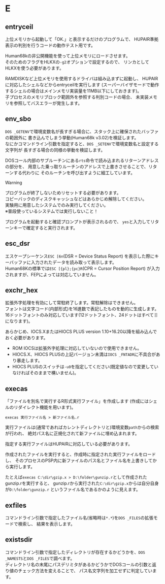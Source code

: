 # E

## entryceil
上位メモリから起動して「OK.」と表示するだけのプログラムで、
HUPAIR準拠表示の判別を行うコードの動作テスト用です。

Human68kの非公開機能を使って上位メモリにロードさせます。  
そのためのフラグをHLKXの`-g2`オプションで設定するので、
リンカとしてHLKXを使う必要があります。

RAMDISKなど上位メモリを使用するドライバは組み込まずに起動し、
HUPAIRに対応したシェルなどからentryceilを実行します
(スーパーバイザモードで動作するシェルの場合はメインメモリ実装量を11MB以下にしておきます)。  
子プロセスのメモリブロック範囲外を参照する判別コードの場合、
未実装メモリを参照してバスエラーが発生します。


## env_sbo
`DOS _GETENV`で環境変数名が長すぎる場合に、スタック上に確保されたバッファの範囲外に
書き込んでしまう挙動(Human68k v3.02)を検証します。  
なにかコマンドライン引数を指定すると、`DOS _SETENV`で環境変数名と設定する文字列が
長すぎる場合の同様の挙動を検証します。

DOSコール内部のサブルーチンにある`rts`命令で読み込まれるリターンアドレスの部分を、
用意した乗っ取りルーチンのアドレスで上書きさせることで、リターンする代わりに
そのルーチンを呼び出すように細工しています。

> [!WARNING]
> プログラムが終了しないためリセットする必要があります。  
> コピーバックのディスクキャッシュなどはあらかじめ解除してください。  
> 実験用に用意したシステムでのみ実行してください。  
> ※普段使っているシステムでは実行しないこと！

プログラムを起動すると確認プロンプトが表示されるので、
`yes`と入力してリターンキーで確定すると実行されます。


## esc_dsr
エスケープシーケンス`ESC [6n`(DSR = Device Status Report)
を表示した際にキーバッファに入力されたデータを読み取って表示します。  
Human68Kの標準では`ESC [{pl};{pc}R`(CPR = Cursor Position Report)
が入力されますが、FEPによっては対応していません。


## exchr_hex
拡張外字処理を有効にして常駐終了します。常駐解除はできません。  
フォントは文字コード(内部形式)を16進数で表記したものを動的に生成します。  
16ドットフォントのみ対応しています(12ドットフォント、24ドットはすべて〿になります)。

あらかじめ、IOCS.XまたはHIOCS PLUS version 1.10+16.20以降を組み込んでおく必要があります。
* ROM IOCSは拡張外字処理に対応していないので使用できません。
* HIOCS.X、HIOCS PLUSの上記バージョン未満は`IOCS _FNTADR`に不具合があり暴走します。
* HIOCS PLUSのスイッチは`-u0`を指定してください(既定値なので変更していなければそのままで構いません)。


## execas
「ファイルを別名で実行するR形式実行ファイル」を作成します
(作成にはシェルのリダイレクト機能を用います)。
```
execas 実行ファイル名 > 新ファイル名.r
```
実行ファイルは(通常であればカレントディレクトリと)環境変数`path`からの検索が行われ、
絶対パス名に正規化されて新ファイルに埋め込まれます。

指定する実行ファイルはHUPAIRに対応している必要があります。

作成されたファイルを実行すると、作成時に指定された実行ファイルをロードし、
そのプロセスのPSP内に新ファイルのパス名とファイル名を上書きしてから実行します。

たとえば`execas C:\dir\gzip.x > D:\folder\gunzip.r`として作成されたgunzip.rを実行すると、
gunzip.rから実行された`C:\dir\gzip.x`からは自分自身が`D:\folder\gunzip.r`
というファイル名であるかのように見えます。


## exfiles
コマンドライン引数で指定したファイル名(省略時は`*.*`)を`DOS _FILES`の拡張モードで検索し、
結果を表示します。


## existsdir
コマンドライン引数で指定したディレクトリが存在するかどうかを、`DOS _NAMESTS`と`DOS _FILES`で調べます。  
ディレクトリ名の末尾にパスデリミタがあるかどうかでDOSコールの引数と返り値のチェック方法を変えることで、
パス名文字列を加工せずに判定しています。
